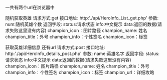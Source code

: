 
一共有两个url在浏览器中

随机获取英雄
    请求方式:get
    接口地址:
        http:'./api/HeroInfo_List_get.php'
    参数:
        num:随机英雄个数
    返回字段:
        status:请求状态
        info:中文提示
        data:返回的数据(请求失败这里没有内容)
            champion_icon：图片路径
            champion_name: 姓名
            champion_title：外号
            champion_info：个性签名
            champion_icon：标签

获取英雄详细信息 还有url
    请求方式:post
    接口地址:
        http:'./api/HeroInfo_details_post.php'
    参数:
        name:英雄名字
    返回字段:
        status:请求状态
        info:中文提示
        data:返回的数据(请求失败这里没有内容)
            champion_icon：图片路径
            champion_name: 姓名
            champion_title：外号
            champion_info：个性签名
            champion_icon：标签
            champion_url：详细攻略
            